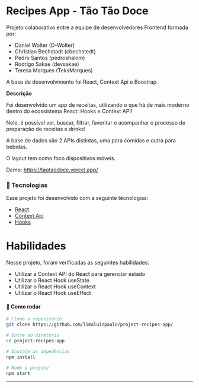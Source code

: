 # Recipes App - Tão Tão Doce

Projeto colaborativo entre a equipe de desenvolvedores Frontend formada por:

+ Daniel Wolter (D-Wolter)
+ Christian Bechstadt (cbechstedt)
+ Pedro Santos (pedroshalom)
+ Rodrigo Sakae (devsakae)
+ Teresa Marques (TeksMarques)

A base de desenvolvimento foi React, Context Api e Boostrap.

**Descrição**

Foi desenvolvido um app de receitas, utilizando o que há de mais moderno dentro do ecossistema React: Hooks e Context API!

Nele, é possível ver, buscar, filtrar, favoritar e acompanhar o processo de preparação de receitas e drinks!

A base de dados são 2 APIs distintas, uma para comidas e outra para bebidas.

O layout tem como foco dispositivos móveis.

Demo: https://taotaodoce.vercel.app/

### :nut_and_bolt: Tecnologias

Esse projeto foi desenvolvido com a seguinte técnologias:

- [React][reactjs]
- [Context Api][reactjs]
- [Hooks][reactjs]

[reactjs]: https://reactjs.org

# Habilidades

Nesse projeto, foram verificadas as seguintes habilidades:

  - Utilizar a Context API do React para gerenciar estado
  - Utilizar o React Hook useState
  - Utilizar o React Hook useContext
  - Utilizar o React Hook useEffect

#### :thinking: Como rodar

```bash
# Clone o repositório
git clone https://github.com/limaluizpaulo/project-recipes-app/

# Entre no diretório
cd project-recipes-app

# Instale as depedências
npm install

# Rode o projeto
npm start
```
---
